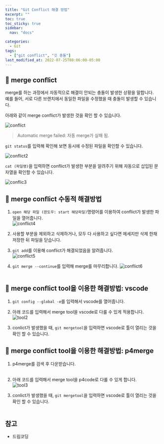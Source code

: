 ```yaml
---
title: "Git Conflict 해결 방법"
excerpt: ""
toc: true
toc_sticky: true
sidebar:
  nav: "docs"

categories:
  - Git
tags:
  - ["git conflict", "깃 충돌"]
last_modified_at: 2022-07-25T08:06:00-05:00
---
```


## 📄 merge conflict

merge를 하는 과정에서 자동적으로 해결이 안되는 충돌이 발생한 상황을 말합니다.<br>
예를 들어, 서로 다른 브랜치에서 동일한 파일을 수정했을 때 충돌이 발생할 수 있습니다.

아래와 같이 merge conflict가 발생한 것을 확인 할 수 있습니다.<br>

![conflict](https://user-images.githubusercontent.com/56298540/180723633-9b986e68-4705-4315-9a79-542f3edda636.PNG)

> Automatic merge failed: 자동 merge가 실패 됨.

`git status`를 입력해 확인해 보면 동시에 수정된 파일을 확인할 수 있습니다.<br>

![conflict2](https://user-images.githubusercontent.com/56298540/180723957-aff2ff2f-e1df-4f60-bf48-f7b40134d3fe.PNG)

`cat (파일명)`을 입력하면 conflict가 발생한 부분을 알려주기 위해 자동으로 삽입된 문자열을 확인할 수 있습니다.<br>

![conflic3](https://user-images.githubusercontent.com/56298540/180724314-bce811c6-fab5-424b-a9c3-240e08dfc0d0.PNG)

## 📄 merge conflict 수동적 해결방법

1. `open 해당 파일 (윈도우: start 해당파일)`명령어를 이용하여 conflict가 발생한 파일을 열어줍니다.<br>
   ![conflict4](https://user-images.githubusercontent.com/56298540/180725882-ee05f677-fc22-4324-958e-780acf6e7826.PNG)

2. 사용할 부분을 제외하고 삭제하거나, 모두 다 사용하고 싶다면 메세지만 삭제 한채 저장한 뒤 파일을 닫습니다.

3. `git add`를 이용해 conflict가 해결되었음을 알려줍니다.<br>
   ![conflict5](https://user-images.githubusercontent.com/56298540/180726593-db48d843-214b-40f5-9bc7-90019901feba.PNG)

4. `git merge --continue`를 입력해 merge를 마무리합니다.
   ![conflict6](https://user-images.githubusercontent.com/56298540/180726814-dd051dab-5d6c-4258-82fb-3c11c22fdc8e.PNG)
   <br><br>

## 📄 merge conflict tool을 이용한 해결방법: vscode

1. `git config --global -e`를 입력해서 vscode를 열어줍니다.

2. 아래 코드를 입력해서 merge tool을 vscode로 다룰 수 있게 적용합니다.<br>
   ![tool2](https://user-images.githubusercontent.com/56298540/180729275-1ed1f4f7-62b5-42ae-82cf-46882b7e6dc0.PNG)

3. conlict가 발생했을 때, `git mergetool`을 입력하면 vscode로 툴이 열리는 것을 확인 할 수 있습니다.

## 📄 merge conflict tool을 이용한 해결방법: p4merge

1. p4merge를 검색 후 다운받습니다.<br><br>

2. 아래 코드를 입력해서 merge tool을 p4code로 다룰 수 있게 합니다.<br>
   ![tool3](https://user-images.githubusercontent.com/56298540/180736047-e8d8a3cc-df98-46d8-b2e8-4dcb9e88f31c.PNG)

3. conlict가 발생했을 때, `git mergetool`을 입력하면 vscode로 툴이 열리는 것을 확인 할 수 있습니다.<br><br>

## 참고

- 드림코딩
